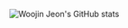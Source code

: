  ![Woojin Jeon's GitHub stats](https://github-readme-stats.vercel.app/api?username=WoojinJeonkr&theme=vue&show_icons=true)  
